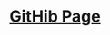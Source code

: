 <a href="http://thecodejack.github.com/jquery-ui-ember/">GitHib Page</a>
========================================================================